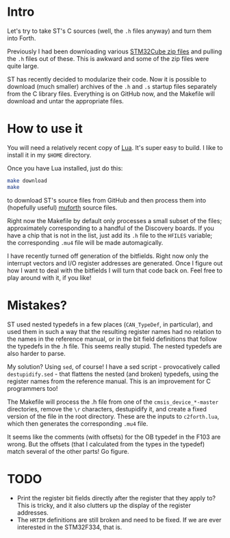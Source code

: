 # Intro

Let's try to take ST's C sources (well, the `.h` files anyway) and turn them
into Forth.

Previously I had been downloading various [STM32Cube zip
files](https://www.st.com/en/embedded-software/stm32cube-mcu-packages.html)
and pulling the `.h` files out of these. This is awkward and some of the zip
files were quite large.

ST has recently decided to modularize their code. Now it is possible to
download (much smaller) archives of the `.h` and `.s` startup files separately
from the C library files. Everything is on GitHub now, and the Makefile will
download and untar the appropriate files.

# How to use it

You will need a relatively recent copy of
[Lua](https://www.lua.org/download.html). It's super easy to build. I like to
install it in my `$HOME` directory.

Once you have Lua installed, just do this:

```sh
make download
make
```

to download ST's source files from GitHub and then process them into
(hopefully useful) [muforth](https://muforth.nimblemachines.com/) source files.

Right now the Makefile by default only processes a small subset of the files;
approximately corresponding to a handful of the Discovery boards. If you have
a chip that is not in the list, just add its `.h` file to the `HFILES`
variable; the corresponding `.mu4` file will be made automagically.

I have recently turned off generation of the bitfields. Right now only the
interrupt vectors and I/O register addresses are generated. Once I figure out
how I want to deal with the bitfields I will turn that code back on. Feel free
to play around with it, if you like!

# Mistakes?

ST used nested typedefs in a few places (`CAN_TypeDef`, in particular), and
used them in such a way that the resulting register names had no relation to
the names in the reference manual, or in the bit field definitions that follow
the typedefs in the .h file. This seems really stupid. The nested typedefs are
also harder to parse.

My solution? Using `sed`, of course! I have a sed script - provocatively called
`destupidify.sed` - that flattens the nested (and broken) typedefs, using the
register names from the reference manual. This is an improvement for C
programmers too!

The Makefile will process the .h file from one of the `cmsis_device_*-master`
directories, remove the `\r` characters, destupidify it, and create a fixed
version of the file in the root directory. These are the inputs to
`c2forth.lua`, which then generates the corresponding `.mu4` file.

It seems like the comments (with offsets) for the OB typedef in the F103 are
wrong. But the offsets (that I calculated from the types in the typedef) match
several of the other parts! Go figure.

# TODO

* Print the register bit fields directly after the register that they apply to?
  This is tricky, and it also clutters up the display of the register
  addresses.
* The `HRTIM` definitions are still broken and need to be fixed. If we are ever
  interested in the STM32F334, that is.
